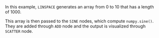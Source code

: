 In this example, `LINSPACE` generates an array from 0 to 10 that has a length of 1000. 

This array is then passed to the `SINE` nodes, which compute `numpy.sine()`. They are added through `ADD` node and the output is visualized through `SCATTER` node.
